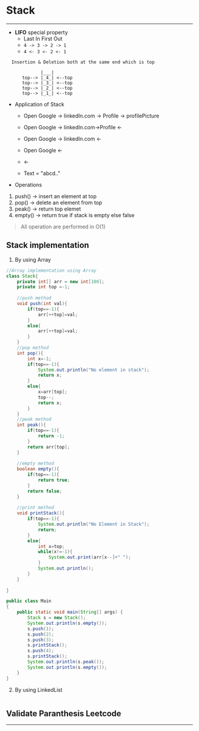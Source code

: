 # Stack 
***
- **LIFO** special property
  - Last In First Out
  - ``` 4 -> 3 -> 2 -> 1 ```
  - ``` 4 <- 3 <- 2 <- 1 ```
```
  Insertion & Deletion both at the same end which is top
  
             |___|
      top--> |_4_| <--top
      top--> |_3_| <--top
      top--> |_2_| <--top
      top--> |_1_| <--top
```

* Application of Stack
  - Open Google -> linkedIn.com -> Profile -> profilePicture
  - Open Google -> linkedIn.com->Profile <-
  - Open Google -> linkedIn.com <-
  - Open Google <-
  - <-

  - Text = "abcd.."

- Operations
1. push()  -> insert an element at top
2. pop()   -> delete an element from top
3. peak()  -> return top elemet
4. empty() -> return true if stack is empty else false
> All operation are performed in O(1)

## Stack implementation 
1. By using Array
```java
//Array implementation using Array
class Stack{
    private int[] arr = new int[100];
    private int top =-1;
    
    //push method
    void push(int val){
        if(top==-1){
            arr[++top]=val;
        }
        else{
            arr[++top]=val;
        }
    }
    //pop method
    int pop(){
        int x=-1;
        if(top==-1){
            System.out.println("No element in stack");
            return x;
        }
        else{
            x=arr[top];
            top--;
            return x;
        }
    }
    //peak method
    int peak(){
        if(top==-1){
            return -1;
        }
        return arr[top];
    }
    
    //empty method
    boolean empty(){
        if(top==-1){
            return true;
        }
        return false;
    }
    
    //print method
    void printStack(){
        if(top==-1){
            System.out.println("No Element in Stack");
            return;
        }
        else{
            int x=top;
            while(x!=-1){
                System.out.print(arr[x--]+" ");
            }
            System.out.println();
        }
    }
    
}

public class Main
{
	public static void main(String[] args) {
		Stack s = new Stack();
		System.out.println(s.empty());
		s.push(1);
		s.push(2);
		s.push(3);
		s.printStack();
		s.push(4);
		s.printStack();
		System.out.println(s.peak());
		System.out.println(s.empty());
	}
}

```
2. By using LinkedList
```java

```


## Validate Paranthesis Leetcode
***
